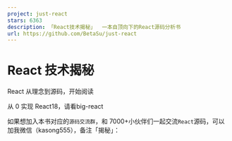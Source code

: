 ```yaml
---
project: just-react
stars: 6363
description: 「React技术揭秘」  一本自顶向下的React源码分析书
url: https://github.com/BetaSu/just-react
---
```


React 技术揭秘
==========

React 从理念到源码，开始阅读

从 0 实现 React18，请看big-react

如果想加入本书对应的`源码交流群`，和 7000+小伙伴们一起交流`React`源码，可以加我微信（kasong555），备注「揭秘」：
